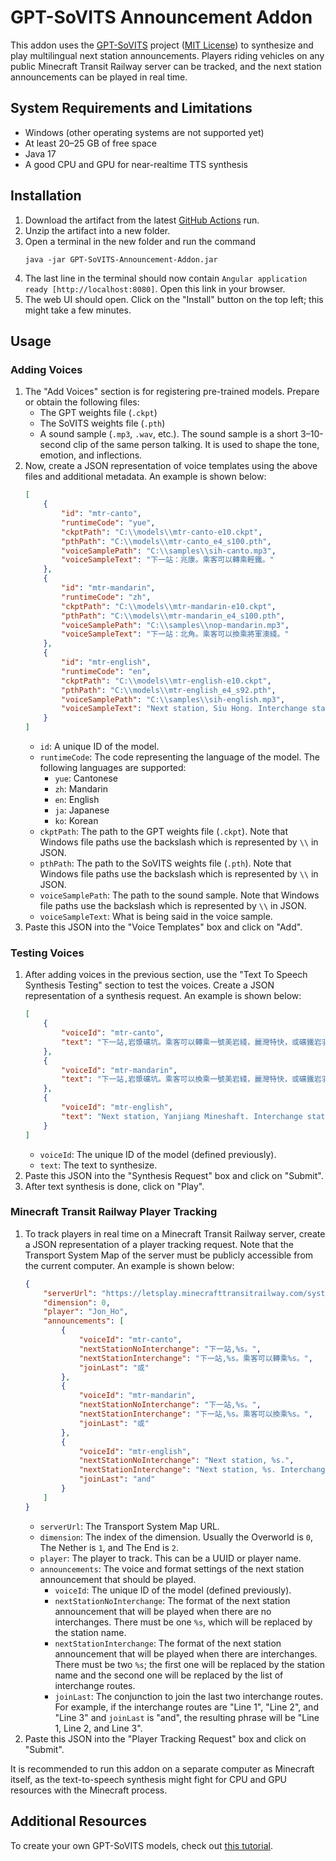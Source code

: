 # GPT-SoVITS Announcement Addon

This addon uses the [GPT-SoVITS](https://github.com/RVC-Boss/GPT-SoVITS) project ([MIT License](https://github.com/RVC-Boss/GPT-SoVITS/blob/main/LICENSE)) to synthesize and play multilingual next station announcements.
Players riding vehicles on any public Minecraft Transit Railway server can be tracked, and the next station announcements can be played in real time.

## System Requirements and Limitations

- Windows (other operating systems are not supported yet)
- At least 20–25 GB of free space
- Java 17
- A good CPU and GPU for near-realtime TTS synthesis

## Installation

1. Download the artifact from the latest [GitHub Actions](https://github.com/Minecraft-Transit-Railway/GPT-SoVITS-Announcement-Addon/actions) run.
2. Unzip the artifact into a new folder.
3. Open a terminal in the new folder and run the command
   ```
   java -jar GPT-SoVITS-Announcement-Addon.jar
   ```
4. The last line in the terminal should now contain `Angular application ready [http://localhost:8080]`. Open this link in your browser.
5. The web UI should open. Click on the "Install" button on the top left; this might take a few minutes.

## Usage

### Adding Voices

1. The "Add Voices" section is for registering pre-trained models. Prepare or obtain the following files:
    - The GPT weights file (`.ckpt`)
    - The SoVITS weights file (`.pth`)
    - A sound sample (`.mp3`, `.wav`, etc.). The sound sample is a short 3–10-second clip of the same person talking. It is used to shape the tone, emotion, and inflections.
2. Now, create a JSON representation of voice templates using the above files and additional metadata. An example is shown below:
   ```json
   [
       {
           "id": "mtr-canto",
           "runtimeCode": "yue",
           "ckptPath": "C:\\models\\mtr-canto-e10.ckpt",
           "pthPath": "C:\\models\\mtr-canto_e4_s100.pth",
           "voiceSamplePath": "C:\\samples\\sih-canto.mp3",
           "voiceSampleText": "下一站：兆康。乘客可以轉乘輕鐵。"
       },
       {
           "id": "mtr-mandarin",
           "runtimeCode": "zh",
           "ckptPath": "C:\\models\\mtr-mandarin-e10.ckpt",
           "pthPath": "C:\\models\\mtr-mandarin_e4_s100.pth",
           "voiceSamplePath": "C:\\samples\\nop-mandarin.mp3",
           "voiceSampleText": "下一站：北角。乘客可以換乘將軍澳綫。"
       },
       {
           "id": "mtr-english",
           "runtimeCode": "en",
           "ckptPath": "C:\\models\\mtr-english-e10.ckpt",
           "pthPath": "C:\\models\\mtr-english_e4_s92.pth",
           "voiceSamplePath": "C:\\samples\\sih-english.mp3",
           "voiceSampleText": "Next station, Siu Hong. Interchange station for the light rail."
       }
   ]
   ```
    - `id`: A unique ID of the model.
    - `runtimeCode`: The code representing the language of the model. The following languages are supported:
        - `yue`: Cantonese
        - `zh`: Mandarin
        - `en`: English
        - `ja`: Japanese
        - `ko`: Korean
    - `ckptPath`: The path to the GPT weights file (`.ckpt`). Note that Windows file paths use the backslash which is represented by `\\` in JSON.
    - `pthPath`: The path to the SoVITS weights file (`.pth`). Note that Windows file paths use the backslash which is represented by `\\` in JSON.
    - `voiceSamplePath`: The path to the sound sample. Note that Windows file paths use the backslash which is represented by `\\` in JSON.
    - `voiceSampleText`: What is being said in the voice sample.
3. Paste this JSON into the "Voice Templates" box and click on "Add".

### Testing Voices

1. After adding voices in the previous section, use the "Text To Speech Synthesis Testing" section to test the voices. Create a JSON representation of a synthesis request. An example is shown below:
   ```json
   [
       {
           "voiceId": "mtr-canto",
           "text": "下一站,岩漿礦坑。乘客可以轉乘一號美岩綫，麗灣特快，或礦鐵岩羽綫。"
       },
       {
           "voiceId": "mtr-mandarin",
           "text": "下一站,岩漿礦坑。乘客可以換乘一號美岩綫，麗灣特快，或礦鐵岩羽綫。"
       },
       {
           "voiceId": "mtr-english",
           "text": "Next station, Yanjiang Mineshaft. Interchange station for the Line 1 Meyan Line, Kallos Express, and Wilds Railway Yanyu Line."
       }
   ]
   ```
    - `voiceId`: The unique ID of the model (defined previously).
    - `text`: The text to synthesize.
2. Paste this JSON into the "Synthesis Request" box and click on "Submit".
3. After text synthesis is done, click on "Play".

### Minecraft Transit Railway Player Tracking

1. To track players in real time on a Minecraft Transit Railway server, create a JSON representation of a player tracking request. Note that the Transport System Map of the server must be publicly accessible from the current computer. An example is shown below:
   ```json
   {
       "serverUrl": "https://letsplay.minecrafttransitrailway.com/system-map",
       "dimension": 0,
       "player": "Jon_Ho",
       "announcements": [
           {
               "voiceId": "mtr-canto",
               "nextStationNoInterchange": "下一站,%s。",
               "nextStationInterchange": "下一站,%s。乘客可以轉乘%s。",
               "joinLast": "或"
           },
           {
               "voiceId": "mtr-mandarin",
               "nextStationNoInterchange": "下一站,%s。",
               "nextStationInterchange": "下一站,%s。乘客可以換乘%s。",
               "joinLast": "或"
           },
           {
               "voiceId": "mtr-english",
               "nextStationNoInterchange": "Next station, %s.",
               "nextStationInterchange": "Next station, %s. Interchange station for the %s.",
               "joinLast": "and"
           }
       ]
   }
   ```
    - `serverUrl`: The Transport System Map URL.
    - `dimension`: The index of the dimension. Usually the Overworld is `0`, The Nether is `1`, and The End is `2`.
    - `player`: The player to track. This can be a UUID or player name.
    - `announcements`: The voice and format settings of the next station announcement that should be played.
        - `voiceId`: The unique ID of the model (defined previously).
        - `nextStationNoInterchange`: The format of the next station announcement that will be played when there are no interchanges. There must be one `%s`, which will be replaced by the station name.
        - `nextStationInterchange`: The format of the next station announcement that will be played when there are interchanges. There must be two `%s`; the first one will be replaced by the station name and the second one will be replaced by the list of interchange routes.
        - `joinLast`: The conjunction to join the last two interchange routes. For example, if the interchange routes are "Line 1", "Line 2", and "Line 3" and `joinLast` is "and", the resulting phrase will be "Line 1, Line 2, and Line 3".
2. Paste this JSON into the "Player Tracking Request" box and click on "Submit".

It is recommended to run this addon on a separate computer as Minecraft itself, as the text-to-speech synthesis might fight for CPU and GPU resources with the Minecraft process.

## Additional Resources

To create your own GPT-SoVITS models, check out [this tutorial](https://www.yuque.com/baicaigongchang1145haoyuangong/ib3g1e/xyyqrfwiu3e2bgyk).
